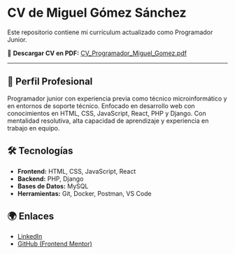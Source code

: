 # CV de Miguel Gómez Sánchez

Este repositorio contiene mi currículum actualizado como Programador Junior.

📄 **Descargar CV en PDF:** [CV_Programador_Miguel_Gomez.pdf](./CV_Programador_Miguel_Gomez.pdf)

---

## 💼 Perfil Profesional
Programador junior con experiencia previa como técnico microinformático y en entornos de soporte técnico. Enfocado en desarrollo web con conocimientos en HTML, CSS, JavaScript, React, PHP y Django. Con mentalidad resolutiva, alta capacidad de aprendizaje y experiencia en trabajo en equipo.

## 🛠️ Tecnologías
- **Frontend:** HTML, CSS, JavaScript, React
- **Backend:** PHP, Django
- **Bases de Datos:** MySQL
- **Herramientas:** Git, Docker, Postman, VS Code

## 🌍 Enlaces
- [LinkedIn](https://www.linkedin.com/in/miguel-gomez-sanchez-2a7824309/)
- [GitHub (Frontend Mentor)](https://www.frontendmentor.io/profile/Ocelokt)
